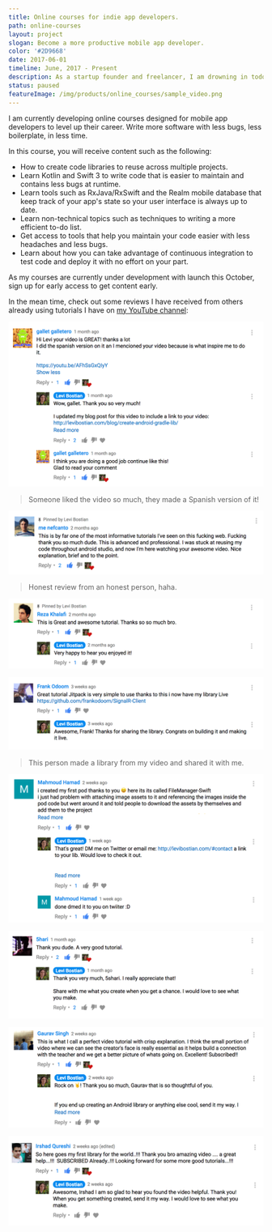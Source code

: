 ```yaml
---
title: Online courses for indie app developers.
path: online-courses
layout: project
slogan: Become a more productive mobile app developer.
color: '#2D9668'
date: 2017-06-01
timeline: June, 2017 - Present
description: As a startup founder and freelancer, I am drowning in todo list tasks. I have developed techniques and tools to write better code with less bugs in less time.
status: paused
featureImage: /img/products/online_courses/sample_video.png
---
```

I am currently developing online courses designed for mobile app developers to level up their career. Write more software with less bugs, less boilerplate, in less time.

In this course, you will receive content such as the following:

* How to create code libraries to reuse across multiple projects.
* Learn Kotlin and Swift 3 to write code that is easier to maintain and contains less bugs at runtime.
* Learn tools such as RxJava/RxSwift and the Realm mobile database that keep track of your app's state so your user interface is always up to date.
* Learn non-technical topics such as techniques to writing a more efficient to-do list.
* Get access to tools that help you maintain your code easier with less headaches and less bugs.
* Learn about how you can take advantage of continuous integration to test code and deploy it with no effort on your part.

As my courses are currently under development with launch this October, sign up for early access to get content early.

In the mean time, check out some reviews I have received from others already using tutorials I have on [my YouTube channel](https://www.youtube.com/channel/UCX0SKfhTQTFvs9NhrQi_YlA):

![Feedback I received from an android video tutorial I created. Someone liked the video so much, they made a Spanish version of it!](/img/tutorials/gradle_android_library/feedback_5.png)
> Someone liked the video so much, they made a Spanish version of it!

![Feedback I received from an android video tutorial I created. This is by far one of the most informative tutorials on the whole web.](/img/tutorials/gradle_android_library/feedback_1.png)
> Honest review from an honest person, haha.

![Feedback I received from an iOS video tutorial I created. This is a great and awesome tutorial.](/img/tutorials/ios_library/feedback_1.png)

![Feedback I received from an android video tutorial I created. This person made a library from my video and shared it with me.](/img/tutorials/gradle_android_library/feedback_4.png)
> This person made a library from my video and shared it with me.

![Feedback I received from an iOS video tutorial I created. I created my first ios library because of you.](/img/tutorials/ios_library/feedback_2.png)

![Feedback I received from an android video tutorial I created. Thank you dude. A very good tutorial.](/img/tutorials/gradle_android_library/feedback_2.png)

![Feedback I received from an android video tutorial I created. This is what a call a perfect video tutorial.](/img/tutorials/gradle_android_library/feedback_3.png)

![Feedback I received from an iOS video tutorial I created. Thanks for the video bro. I subscribed!](/img/tutorials/ios_library/feedback_3.png)
